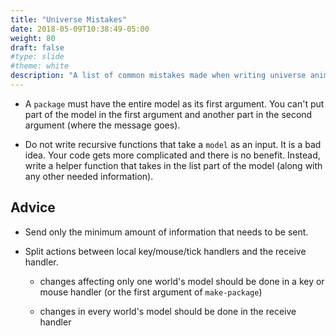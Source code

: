 ```yaml
---
title: "Universe Mistakes"
date: 2018-05-09T10:38:49-05:00
weight: 80
draft: false
#type: slide
#theme: white
description: "A list of common mistakes made when writing universe animations."
---
```


* A `package` must have the entire model as its first argument. You can't put part of the model in the first argument and another part in the second argument (where the message goes). 

* Do not write recursive functions that take a `model` as an input.
It is a bad idea. Your code gets more complicated and there is no benefit.
Instead, write a helper function that takes in the list part of the model
(along with any other needed information).

## Advice

* Send only the minimum amount of information that needs to be sent.

* Split actions between local key/mouse/tick handlers and the receive handler.

    - changes affecting only one world's model should be
  done in a key or mouse handler (or the first argument of
  `make-package`)
  
    - changes in every world's model should be done in the receive
      handler
      
